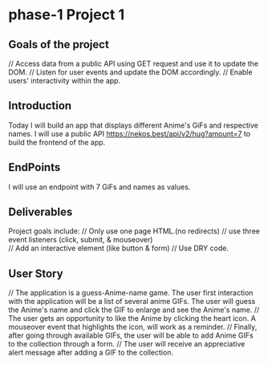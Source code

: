 # phase-1 Project 1

## Goals of the project
// Access data from a public API using GET request and use it to update the DOM.
// Listen for user events and update the DOM accordingly.
// Enable users' interactivity within the app.

## Introduction
Today I will build an app that displays different Anime's GiFs and respective names.
I will use a public API https://nekos.best/api/v2/hug?amount=7 to build the frontend of the app.

## EndPoints
I will use an endpoint with 7 GiFs and names as values.

## Deliverables
Project goals include:
// Only use one page HTML.(no redirects)
// use three event listeners (click, submit, & mouseover)  
// Add an interactive element (like button & form)
// Use DRY code.

## User Story
// The application is a guess-Anime-name game. The user first interaction with the application will be a list of several anime GIFs. The user will guess the Anime's name and click the GIF to enlarge and see the Anime's name. 
// The user gets an opportunity to like the Anime by clicking the heart icon. A mouseover event that highlights the icon, will work as a reminder.
// Finally, after going through available GIFs, the user will be able to add Anime GIFs to the collection through a form.
// The user will receive an appreciative alert message after adding a GIF to the collection.